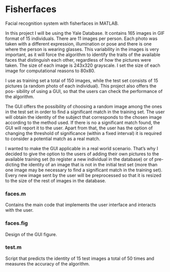 # Fisherfaces
Facial recognition system with fisherfaces in MATLAB.

In this project I will be using the Yale Database. It contains 165 images in GIF format of 15 individuals. There are 11 images per person. Each photo was taken with a different expression, illumination or pose and there is one where the person is wearing glasses. This variability in the images is very important, as it will force the algorithm to identify the traits of the available faces that distinguish each other, regardless of how the pictures were taken. The size of each image is 243x320 grayscale. I set the size of each image for computational reasons to 80x80.

I use as training set a total of 150 images, while the test set consists of 15 pictures (a random photo of each individual). This project also offers the pos- sibility of using a GUI, so that the users can check the performance of the algorithm.

The GUI offers the possibility of choosing a random image among the ones in the test set in order to find a significant match in the training set. The user will obtain the identity of the subject that corresponds to the chosen image according to the method used. If there is no a significant match found, the GUI will report it to the user. Apart from that, the user has the option of changing the threshold of significance (within a fixed interval) it is required to consider a potential match as a real match.

I wanted to make the GUI applicable in a real world scenario. That’s why I decided to give the option to the users of adding their own pictures to the available training set (to register a new individual in the database) or of pre- dicting the identity of an image that is not in the initial test set (more than one image may be necessary to find a significant match in the training set). Every new image sent by the user will be preprocessed so that it is resized to the size of the rest of images in the database.

### faces.m
Contains the main code that implements the user interface and interacts with the user.

### faces.fig
Design of the GUI figure.

### test.m
Script that predicts the identity of 15 test images a total of 50 times and measures the accuracy of the algorithm.


